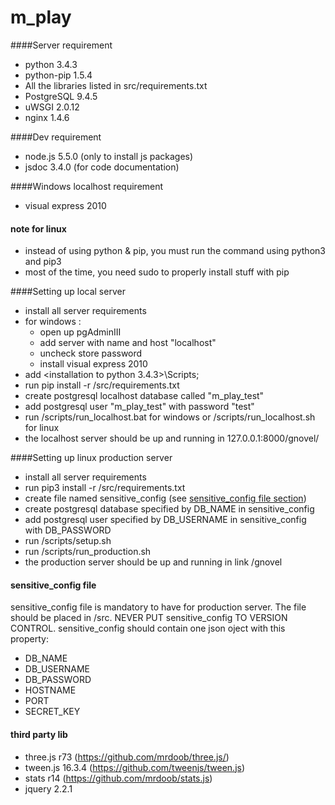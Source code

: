 # m_play

####Server requirement
- python 3.4.3
- python-pip 1.5.4
- All the libraries listed in src/requirements.txt
- PostgreSQL 9.4.5
- uWSGI 2.0.12
- nginx 1.4.6

####Dev requirement
- node.js 5.5.0 (only to install js packages)
- jsdoc 3.4.0  (for code documentation)

####Windows localhost requirement
- visual express 2010

#### note for linux
- instead of using python & pip, you must run the command using python3 and pip3
- most of the time, you need sudo to properly install stuff with pip

####Setting up local server
- install all server requirements
- for windows : 
  - open up pgAdminIII
  - add server with name and host "localhost"
  - uncheck store password
  - install visual express 2010
- add <installation to python 3.4.3>\Scripts;
- run pip install -r /src/requirements.txt
- create postgresql localhost database called "m_play_test"
- add postgresql user "m_play_test" with password "test"
- run /scripts/run_localhost.bat for windows or /scripts/run_localhost.sh for linux
- the localhost server should be up and running in 127.0.0.1:8000/gnovel/

####Setting up linux production server
- install all server requirements
- run pip3 install -r /src/requirements.txt
- create file named sensitive_config (see [sensitive_config file section](#sensitive_config))
- create postgresql database specified by DB_NAME in sensitive_config
- add postgresql user specified by DB_USERNAME in sensitive_config with DB_PASSWORD
- run /scripts/setup.sh
- run /scripts/run_production.sh
- the production server should be up and running in link <HOSTNAME>/gnovel

#### sensitive_config file <a name="sensitive_config">
sensitive_config file is mandatory to have for production server. The file
should be placed in /src. NEVER PUT sensitive_config TO VERSION CONTROL. 
sensitive_config should contain one json oject with this property:
  - DB_NAME
  - DB_USERNAME
  - DB_PASSWORD
  - HOSTNAME
  - PORT
  - SECRET_KEY

#### third party lib
- three.js r73 (https://github.com/mrdoob/three.js/)
- tween.js 16.3.4 (https://github.com/tweenjs/tween.js)
- stats r14 (https://github.com/mrdoob/stats.js)
- jquery 2.2.1
